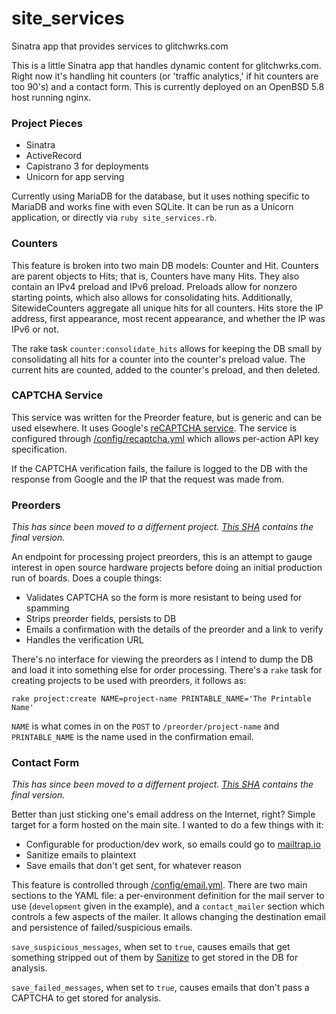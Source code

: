 # site_services
Sinatra app that provides services to glitchwrks.com

This is a little Sinatra app that handles dynamic content for glitchwrks.com. Right now it's handling hit counters (or 'traffic analytics,' if hit counters are too 90's) and a contact form. This is currently deployed on an OpenBSD 5.8 host running nginx.

### Project Pieces

- Sinatra
- ActiveRecord
- Capistrano 3 for deployments
- Unicorn for app serving

Currently using MariaDB for the database, but it uses nothing specific to MariaDB and works fine with even SQLite. It can be run as a Unicorn application, or directly via `ruby site_services.rb`.

### Counters

This feature is broken into two main DB models: Counter and Hit. Counters are parent objects to Hits; that is, Counters have many Hits. They also contain an IPv4 preload and IPv6 preload. Preloads allow for nonzero starting points, which also allows for consolidating hits. Additionally, SitewideCounters aggregate all unique hits for all counters. Hits store the IP address, first appearance, most recent appearance, and whether the IP was IPv6 or not.

The rake task `counter:consolidate_hits` allows for keeping the DB small by consolidating all hits for a counter into the counter's preload value. The current hits are counted, added to the counter's preload, and then deleted. 

### CAPTCHA Service

This service was written for the Preorder feature, but is generic and can be used elsewhere. It uses Google's [reCAPTCHA service](https://www.google.com/recaptcha). The service is configured through [/config/recaptcha.yml](https://github.com/chapmajs/site_services/blob/master/config/recaptcha.yml.example) which allows per-action API key specification.

If the CAPTCHA verification fails, the failure is logged to the DB with the response from Google and the IP that the request was made from.

### Preorders

*This has since been moved to a differnent project. [This SHA](https://github.com/chapmajs/site_services/tree/3054dc5f87e2bd73e95b2ba6d5ab6aa67731e8b0) contains the final version.*

An endpoint for processing project preorders, this is an attempt to gauge interest in open source hardware projects before doing an initial production run of boards. Does a couple things:

- Validates CAPTCHA so the form is more resistant to being used for spamming
- Strips preorder fields, persists to DB
- Emails a confirmation with the details of the preorder and a link to verify
- Handles the verification URL

There's no interface for viewing the preorders as I intend to dump the DB and load it into something else for order processing. There's a `rake` task for creating projects to be used with preorders, it follows as:

```
rake project:create NAME=project-name PRINTABLE_NAME='The Printable Name'
```

`NAME` is what comes in on the `POST` to `/preorder/project-name` and `PRINTABLE_NAME` is the name used in the confirmation email.

### Contact Form

*This has since been moved to a differnent project. [This SHA](https://github.com/chapmajs/site_services/tree/b598178877676fe3e3d95532cc90ef9bc3e6bd19) contains the final version.*

Better than just sticking one's email address on the Internet, right? Simple target for a form hosted on the main site. I wanted to do a few things with it:

- Configurable for production/dev work, so emails could go to [mailtrap.io](https://mailtrap.io)
- Sanitize emails to plaintext
- Save emails that don't get sent, for whatever reason

This feature is controlled through [/config/email.yml](https://github.com/chapmajs/site_services/blob/master/config/email.yml.example). There are two main sections to the YAML file: a per-environment definition for the mail server to use (`development` given in the example), and a `contact_mailer` section which controls a few aspects of the mailer. It allows changing the destination email and persistence of failed/suspicious emails.

`save_suspicious_messages`, when set to `true`, causes emails that get something stripped out of them by [Sanitize](https://github.com/rgrove/sanitize) to get stored in the DB for analysis.

`save_failed_messages`, when set to `true`, causes emails that don't pass a CAPTCHA to get stored for analysis.
